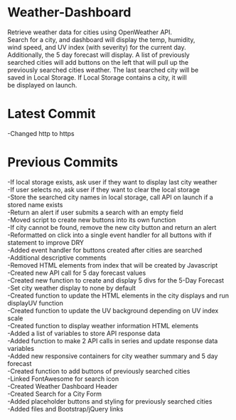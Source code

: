 # Weather-Dashboard  
Retrieve weather data for cities using OpenWeather API.  
Search for a city, and dashboard will display the temp, humidity,  
wind speed, and UV index (with severity) for the current day.  
Additionally, the 5 day forecast will display.  A list of previously  
searched cities will add buttons on the left that will pull up the  
previously searched cities weather. The last searched city will be  
saved in Local Storage. If Local Storage contains a city, it will  
be displayed on launch.  

# Latest Commit  
-Changed http to https  

# Previous Commits  
-If local storage exists, ask user if they want to display last city weather  
-If user selects no, ask user if they want to clear the local storage  
-Store the searched city names in local storage, call API on launch if a stored name exists  
-Return an alert if user submits a search with an empty field  
-Moved script to create new buttons into its own function  
-If city cannot be found, remove the new city button and return an alert  
-Reformatted on click into a single event handler for all buttons with if statement to improve DRY  
-Added event handler for buttons created after cities are searched  
-Additional descriptive comments  
-Removed HTML elements from index that will be created by Javascript  
-Created new API call for 5 day forecast values  
-Created new function to create and display 5 divs for the 5-Day Forecast  
-Set city weather display to none by default  
-Created function to update the HTML elements in the city displays and run displayUV function  
-Created function to update the UV background depending on UV index scale  
-Created function to display weather information HTML elements  
-Added a list of variables to store API response data  
-Added function to make 2 API calls in series and update response data variables  
-Added new responsive containers for city weather summary and 5 day forecast  
-Created function to add buttons of previously searched cities  
-Linked FontAwesome for search icon  
-Created Weather Dashboard Header  
-Created Search for a City Form  
-Added placeholder buttons and styling for previously searched cities  
-Added files and Bootstrap/jQuery links  